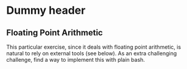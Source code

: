 # Dummy header

## Floating Point Arithmetic

This particular exercise, since it deals with floating point arithmetic, is
natural to rely on external tools (see below). As an extra challenging
challenge, find a way to implement this with plain bash.
